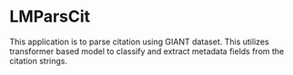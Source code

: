 # LMParsCit

This application is to parse citation using GIANT dataset. This utilizes transformer based model to classify and extract metadata fields from the citation strings.
